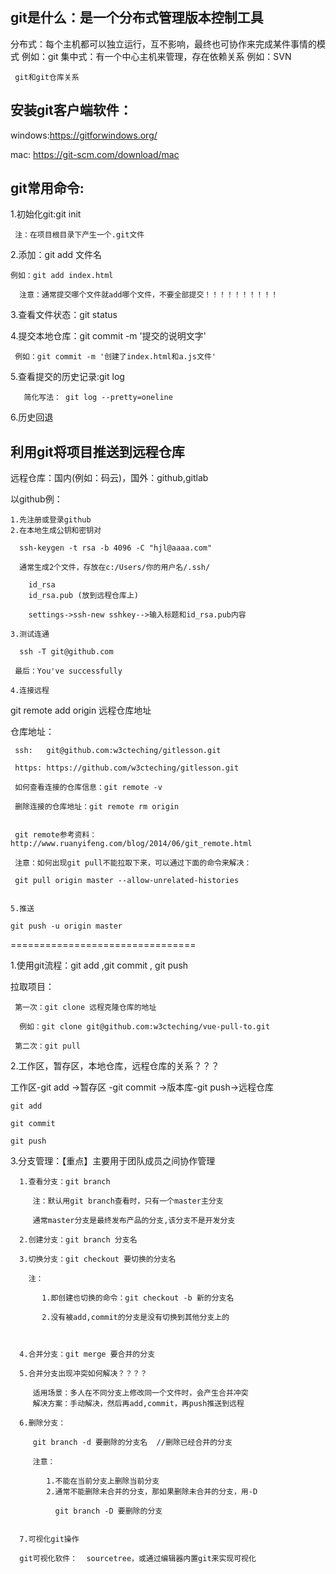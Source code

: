 ## git是什么：是一个分布式管理版本控制工具

   分布式：每个主机都可以独立运行，互不影响，最终也可协作来完成某件事情的模式 例如：git
   集中式：有一个中心主机来管理，存在依赖关系 例如：SVN

     git和git仓库关系

## 安装git客户端软件：

   windows:https://gitforwindows.org/
   
   mac: https://git-scm.com/download/mac

## git常用命令:
  
   1.初始化git:git init  

     注：在项目根目录下产生一个.git文件

   2.添加：git add 文件名

    例如：git add index.html

      注意：通常提交哪个文件就add哪个文件，不要全部提交！！！！！！！！！！

   3.查看文件状态：git status

   4.提交本地仓库：git commit -m '提交的说明文字'

     例如：git commit -m '创建了index.html和a.js文件'

   5.查看提交的历史记录:git log

       简化写法： git log --pretty=oneline

   6.历史回退

      


## 利用git将项目推送到远程仓库

  远程仓库：国内(例如：码云)，国外：github,gitlab


  以github例：

    1.先注册或登录github
    2.在本地生成公钥和密钥对

      ssh-keygen -t rsa -b 4096 -C "hjl@aaaa.com"

      通常生成2个文件，存放在c:/Users/你的用户名/.ssh/

        id_rsa
        id_rsa.pub (放到远程仓库上)

        settings->ssh-new sshkey-->输入标题和id_rsa.pub内容

    3.测试连通

      ssh -T git@github.com

     最后：You've successfully 

    4.连接远程
    
git remote add origin 远程仓库地址

  仓库地址：

     ssh:   git@github.com:w3cteching/gitlesson.git

     https: https://github.com/w3cteching/gitlesson.git

     如何查看连接的仓库信息：git remote -v

     删除连接的仓库地址：git remote rm origin


     git remote参考资料：http://www.ruanyifeng.com/blog/2014/06/git_remote.html

     注意：如何出现git pull不能拉取下来，可以通过下面的命令来解决：

     git pull origin master --allow-unrelated-histories


    5.推送 

    git push -u origin master
================================

  1.使用git流程：git add ,git commit , git push

  拉取项目：

     第一次：git clone 远程克隆仓库的地址

      例如：git clone git@github.com:w3cteching/vue-pull-to.git

     第二次：git pull


   2.工作区，暂存区，本地仓库，远程仓库的关系？？？

   工作区-git add ->暂存区 -git commit ->版本库-git push->远程仓库

    git add

    git commit 

    git push



   3.分支管理：【重点】主要用于团队成员之间协作管理

      1.查看分支：git branch

         注：默认用git branch查看时，只有一个master主分支

         通常master分支是最终发布产品的分支,该分支不是开发分支

      2.创建分支：git branch 分支名

      3.切换分支：git checkout 要切换的分支名

        注：
        
           1.即创建也切换的命令：git checkout -b 新的分支名

           2.没有被add,commit的分支是没有切换到其他分支上的

         

      4.合并分支：git merge 要合并的分支

      5.合并分支出现冲突如何解决？？？？

         适用场景：多人在不同分支上修改同一个文件时，会产生合并冲突
         解决方案：手动解决，然后再add,commit，再push推送到远程

      6.删除分支：

         git branch -d 要删除的分支名  //删除已经合并的分支

         注意：
         
            1.不能在当前分支上删除当前分支
            2.通常不能删除未合并的分支，那如果删除未合并的分支，用-D

              git branch -D 要删除的分支


      7.可视化git操作

      git可视化软件：  sourcetree，或通过编辑器内置git来实现可视化








      











   



